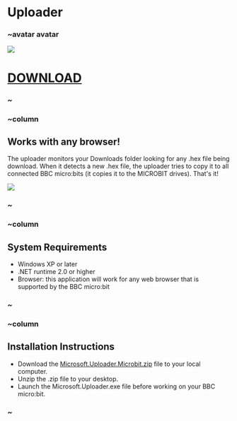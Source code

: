 # Uploader

### ~avatar avatar

![](/static/mb/uploader/screenshot.png)

# [DOWNLOAD](https://www.pxt.io/microbit-uploader.zip)

### ~

### ~column 

## Works with any browser!

The uploader monitors your Downloads folder looking for any .hex file being download. 
When it detects a new .hex file, the uploader tries to copy it to all connected BBC micro:bits (it copies it to the MICROBIT drives). 
That's it!

![](/static/mb/uploader/tooltip.png)

### ~

### ~column 

## System Requirements

* Windows XP or later
* .NET runtime 2.0 or higher
* Browser: this application will work for any web browser that is supported by the BBC micro:bit

### ~

### ~column 

## Installation Instructions

* Download the [Microsoft.Uploader.Microbit.zip](/microbit-uploader.zip) file to your local computer.
* Unzip the .zip file to your desktop.
* Launch the Microsoft.Uploader.exe file before working on your BBC micro:bit.

### ~
